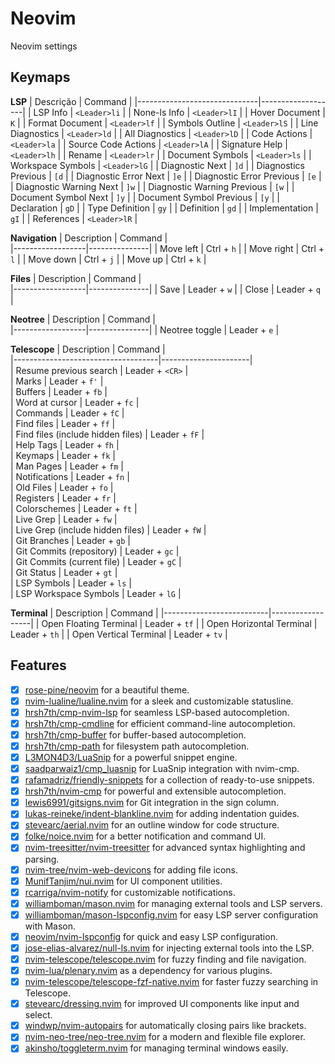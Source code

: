 # Neovim

Neovim settings

## Keymaps

**LSP**
| Descrição                    | Command           |
|------------------------------|-------------------|
| LSP Info                     | `<Leader>li`      |
| None-ls Info                 | `<Leader>lI`      |
| Hover Document               | `K`               |
| Format Document              | `<Leader>lf`      |
| Symbols Outline              | `<Leader>lS`      |
| Line Diagnostics             | `<Leader>ld`      |
| All Diagnostics              | `<Leader>lD`      |
| Code Actions                 | `<Leader>la`      |
| Source Code Actions          | `<Leader>lA`      |
| Signature Help               | `<Leader>lh`      |
| Rename                       | `<Leader>lr`      |
| Document Symbols             | `<Leader>ls`      |
| Workspace Symbols            | `<Leader>lG`      |
| Diagnostic Next              | `]d`              |
| Diagnostics Previous         | `[d`              | 
| Diagnostic Error Next        | `]e`              |
| Diagnostic Error Previous    | `[e`              |
| Diagnostic Warning Next      | `]w`              |
| Diagnostic Warning Previous  | `[w`              |
| Document Symbol Next         | `]y`              |
| Document Symbol Previous     | `[y`              |
| Declaration                  | `gD`              |
| Type Definition               | `gy`              |
| Definition                    | `gd`              |
| Implementation               | `gI`              |
| References                   | `<Leader>lR`      |

**Navigation**
|    Description   |    Command    |  
|------------------|---------------|
| Move left        |  Ctrl + `h`   |
| Move right       |  Ctrl + `l`   |
| Move down        |  Ctrl + `j`   |
| Move up          |  Ctrl + `k`   |

**Files**
|    Description   |    Command    |  
|------------------|---------------|
| Save             |  Leader + `w` |
| Close            |  Leader + `q` |

**Neotree**
|    Description   |    Command    |  
|------------------|---------------|
| Neotree toggle   |  Leader + `e` |

**Telescope**
|             Description            |        Command       |  
|------------------------------------|----------------------|  
| Resume previous search             |   Leader + `<CR>`    |  
| Marks                              |   Leader + `f'`      |  
| Buffers                             |   Leader + `fb`      |  
| Word at cursor                     |   Leader + `fc`      |  
| Commands                           |   Leader + `fC`      |  
| Find files                          |   Leader + `ff`       |  
| Find files (include hidden files)    |   Leader + `fF`      |  
| Help Tags                          |   Leader + `fh`      |  
| Keymaps                            |   Leader + `fk`      |  
| Man Pages                          |   Leader + `fm`      |  
| Notifications                       |   Leader + `fn`      |  
| Old Files                          |   Leader + `fo`      |  
| Registers                          |   Leader + `fr`      |  
| Colorschemes                       |   Leader + `ft`      |  
| Live Grep                          |   Leader + `fw`      |  
| Live Grep (include hidden files)    |   Leader + `fW`      |  
| Git Branches                       |   Leader + `gb`      |  
| Git Commits (repository)           |   Leader + `gc`      |  
| Git Commits (current file)          |   Leader + `gC`      |  
| Git Status                         |   Leader + `gt`      |  
| LSP Symbols                        |   Leader + `ls`      |  
| LSP Workspace Symbols              |   Leader + `lG`      |  

**Terminal**
|        Description       |      Command     |
|--------------------------|------------------|
| Open Floating Terminal   |   Leader + `tf`  |
| Open Horizontal Terminal |   Leader + `th`  |
| Open Vertical Terminal	 |   Leader + `tv`  |


## Features

- [x] [rose-pine/neovim](https://github.com/rose-pine/neovim) for a beautiful theme.  
- [x] [nvim-lualine/lualine.nvim](https://github.com/nvim-lualine/lualine.nvim) for a sleek and customizable statusline.  
- [x] [hrsh7th/cmp-nvim-lsp](https://github.com/hrsh7th/cmp-nvim-lsp) for seamless LSP-based autocompletion.  
- [x] [hrsh7th/cmp-cmdline](https://github.com/hrsh7th/cmp-cmdline) for efficient command-line autocompletion.  
- [x] [hrsh7th/cmp-buffer](https://github.com/hrsh7th/cmp-buffer) for buffer-based autocompletion.  
- [x] [hrsh7th/cmp-path](https://github.com/hrsh7th/cmp-path) for filesystem path autocompletion.  
- [x] [L3MON4D3/LuaSnip](https://github.com/L3MON4D3/LuaSnip) for a powerful snippet engine.  
- [x] [saadparwaiz1/cmp_luasnip](https://github.com/saadparwaiz1/cmp_luasnip) for LuaSnip integration with nvim-cmp.  
- [x] [rafamadriz/friendly-snippets](https://github.com/rafamadriz/friendly-snippets) for a collection of ready-to-use snippets.  
- [x] [hrsh7th/nvim-cmp](https://github.com/hrsh7th/nvim-cmp) for powerful and extensible autocompletion.  
- [x] [lewis6991/gitsigns.nvim](https://github.com/lewis6991/gitsigns.nvim) for Git integration in the sign column.  
- [x] [lukas-reineke/indent-blankline.nvim](https://github.com/lukas-reineke/indent-blankline.nvim) for adding indentation guides.  
- [x] [stevearc/aerial.nvim](https://github.com/stevearc/aerial.nvim) for an outline window for code structure.  
- [x] [folke/noice.nvim](https://github.com/folke/noice.nvim) for a better notification and command UI.  
- [x] [nvim-treesitter/nvim-treesitter](https://github.com/nvim-treesitter/nvim-treesitter) for advanced syntax highlighting and parsing.  
- [x] [nvim-tree/nvim-web-devicons](https://github.com/nvim-tree/nvim-web-devicons) for adding file icons.  
- [x] [MunifTanjim/nui.nvim](https://github.com/MunifTanjim/nui.nvim) for UI component utilities.  
- [x] [rcarriga/nvim-notify](https://github.com/rcarriga/nvim-notify) for customizable notifications.  
- [x] [williamboman/mason.nvim](https://github.com/williamboman/mason.nvim) for managing external tools and LSP servers.  
- [x] [williamboman/mason-lspconfig.nvim](https://github.com/williamboman/mason-lspconfig.nvim) for easy LSP server configuration with Mason.  
- [x] [neovim/nvim-lspconfig](https://github.com/neovim/nvim-lspconfig) for quick and easy LSP configuration.  
- [x] [jose-elias-alvarez/null-ls.nvim](https://github.com/jose-elias-alvarez/null-ls.nvim) for injecting external tools into the LSP.  
- [x] [nvim-telescope/telescope.nvim](https://github.com/nvim-telescope/telescope.nvim) for fuzzy finding and file navigation.  
- [x] [nvim-lua/plenary.nvim](https://github.com/nvim-lua/plenary.nvim) as a dependency for various plugins.  
- [x] [nvim-telescope/telescope-fzf-native.nvim](https://github.com/nvim-telescope/telescope-fzf-native.nvim) for faster fuzzy searching in Telescope.  
- [x] [stevearc/dressing.nvim](https://github.com/stevearc/dressing.nvim) for improved UI components like input and select.  
- [x] [windwp/nvim-autopairs](https://github.com/windwp/nvim-autopairs) for automatically closing pairs like brackets.  
- [x] [nvim-neo-tree/neo-tree.nvim](https://github.com/nvim-neo-tree/neo-tree.nvim) for a modern and flexible file explorer.  
- [x] [akinsho/toggleterm.nvim](https://github.com/akinsho/toggleterm.nvim) for managing terminal windows easily.  
